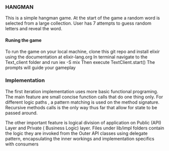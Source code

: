 ### HANGMAN
This is a simple hangman game. At the start of the game a random word is selected from a large collection.
User has 7 attempts to guess random letters and reveal the word. 

#### Runing the game
To run the game on your local machine, clone this git repo and install elixir using the documentation at elixir-lang.org
In terminal navigate to the Text_client folder and run iex -S mix
Then execute TextClient.start()
The prompts will guide your gameplay

### Implementation
The first iteration implementation uses more basic functional programing.
The main feature are small concise function calls that do one thing only. 
For different logic paths , a pattern matching is used on the method signature.
Recursive methods calls is the only way thus far that allow for state to be passed around.

The other important feature is logical division of application on Public (API) Layer and Private ( Business Logic) layer.
Files under lib/impl folders contain the logic they are invoked from the Outer API classes using delegate pattern,
encapsulating the inner workings and implementation specifics with consumers

